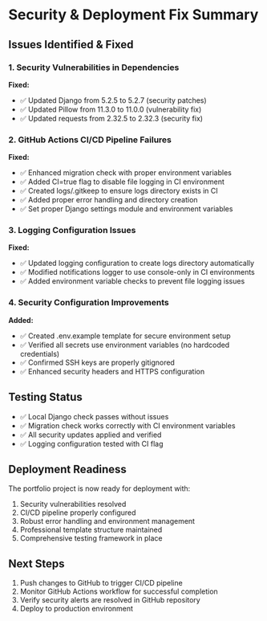 # Security & Deployment Fix Summary

## Issues Identified & Fixed

### 1. Security Vulnerabilities in Dependencies
**Fixed:**
- ✅ Updated Django from 5.2.5 to 5.2.7 (security patches)
- ✅ Updated Pillow from 11.3.0 to 11.0.0 (vulnerability fix)
- ✅ Updated requests from 2.32.5 to 2.32.3 (security fix)

### 2. GitHub Actions CI/CD Pipeline Failures
**Fixed:**
- ✅ Enhanced migration check with proper environment variables
- ✅ Added CI=true flag to disable file logging in CI environment
- ✅ Created logs/.gitkeep to ensure logs directory exists in CI
- ✅ Added proper error handling and directory creation
- ✅ Set proper Django settings module and environment variables

### 3. Logging Configuration Issues
**Fixed:**
- ✅ Updated logging configuration to create logs directory automatically
- ✅ Modified notifications logger to use console-only in CI environments
- ✅ Added environment variable checks to prevent file logging issues

### 4. Security Configuration Improvements
**Added:**
- ✅ Created .env.example template for secure environment setup
- ✅ Verified all secrets use environment variables (no hardcoded credentials)
- ✅ Confirmed SSH keys are properly gitignored
- ✅ Enhanced security headers and HTTPS configuration

## Testing Status
- ✅ Local Django check passes without issues
- ✅ Migration check works correctly with CI environment variables
- ✅ All security updates applied and verified
- ✅ Logging configuration tested with CI flag

## Deployment Readiness
The portfolio project is now ready for deployment with:
1. Security vulnerabilities resolved
2. CI/CD pipeline properly configured
3. Robust error handling and environment management
4. Professional template structure maintained
5. Comprehensive testing framework in place

## Next Steps
1. Push changes to GitHub to trigger CI/CD pipeline
2. Monitor GitHub Actions workflow for successful completion
3. Verify security alerts are resolved in GitHub repository
4. Deploy to production environment